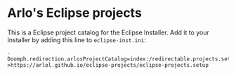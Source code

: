 # Arlo's Eclipse projects

This is a Eclipse project catalog for the Eclipse Installer.
Add it to your Installer by adding this line to `eclipse-inst.ini`:

```
-Doomph.redirection.arlosProjectCatalog=index:/redirectable.projects.setup->https://arlol.github.io/eclipse-projects/eclipse-projects.setup
```
